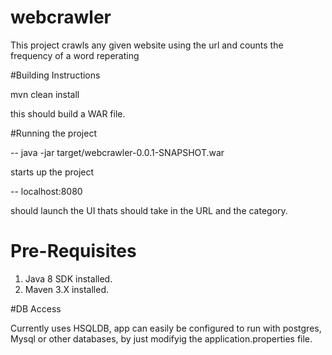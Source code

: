 # webcrawler

This project crawls any given website using the url and counts the frequency of a word reperating

#Building Instructions

mvn clean install

this should build a WAR file.

#Running the project

-- java -jar target/webcrawler-0.0.1-SNAPSHOT.war

starts up the project

-- localhost:8080 

should launch the UI thats should take in the URL and the category.

# Pre-Requisites

1. Java 8 SDK installed.
2. Maven 3.X installed. 

#DB Access

Currently uses HSQLDB, app can easily be configured to run with postgres, Mysql or other databases, by just modifyig the application.properties file.
